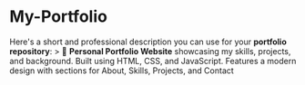 # My-Portfolio
Here's a short and professional description you can use for your **portfolio repository**:  > 🎯 **Personal Portfolio Website** showcasing my skills, projects, and background. Built using HTML, CSS, and JavaScript. Features a modern design with sections for About, Skills, Projects, and Contact
